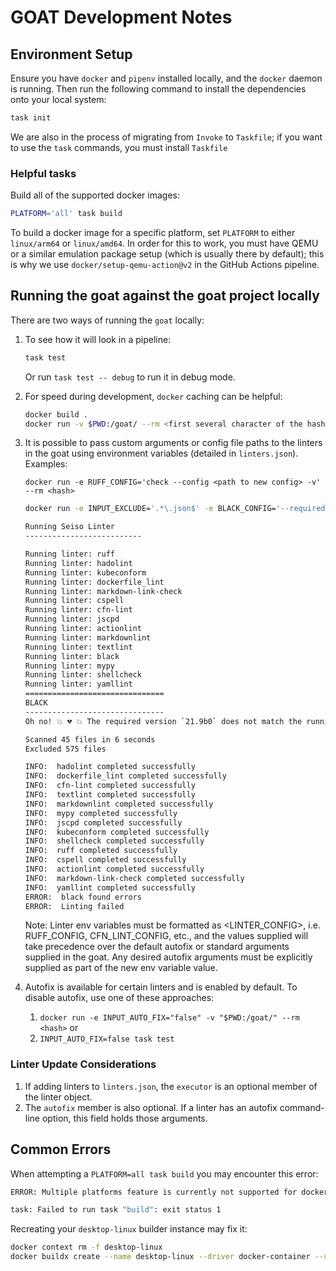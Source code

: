 # GOAT Development Notes

## Environment Setup

Ensure you have `docker` and `pipenv` installed locally, and the `docker` daemon is running. Then run the following command to install the dependencies onto
your local system:

```bash
task init
```

We are also in the process of migrating from `Invoke` to `Taskfile`; if you want to use the `task` commands, you must install `Taskfile`

### Helpful tasks

Build all of the supported docker images:

```bash
PLATFORM='all' task build
```

To build a docker image for a specific platform, set `PLATFORM` to either `linux/arm64` or `linux/amd64`. In order for this to work, you must have QEMU or a
similar emulation package setup (which is usually there by default); this is why we use `docker/setup-qemu-action@v2` in the GitHub Actions pipeline.

## Running the goat against the goat project locally

There are two ways of running the `goat` locally:

1. To see how it will look in a pipeline:

    ```bash
    task test
    ```

    Or run `task test -- debug` to run it in debug mode.

2. For speed during development, `docker` caching can be helpful:

    ```bash
    docker build .
    docker run -v $PWD:/goat/ --rm <first several character of the hash output from the build step>
    ```

3. It is possible to pass custom arguments or config file paths to the linters in the goat using environment variables (detailed in `linters.json`).
   Examples:

   `docker run -e RUFF_CONFIG='check --config <path to new config> -v' --rm <hash>`

    ```bash
    docker run -e INPUT_EXCLUDE='.*\.json$' -e BLACK_CONFIG='--required-version 21.9b0' -v $PWD:/goat/ --rm <hash>

    Running Seiso Linter
    --------------------------

    Running linter: ruff
    Running linter: hadolint
    Running linter: kubeconform
    Running linter: dockerfile_lint
    Running linter: markdown-link-check
    Running linter: cspell
    Running linter: cfn-lint
    Running linter: jscpd
    Running linter: actionlint
    Running linter: markdownlint
    Running linter: textlint
    Running linter: black
    Running linter: mypy
    Running linter: shellcheck
    Running linter: yamllint
    ===============================
    BLACK
    -------------------------------
    Oh no! 💥 💔 💥 The required version `21.9b0` does not match the running version `23.3.0`!

    Scanned 45 files in 6 seconds
    Excluded 575 files

    INFO:  hadolint completed successfully
    INFO:  dockerfile_lint completed successfully
    INFO:  cfn-lint completed successfully
    INFO:  textlint completed successfully
    INFO:  markdownlint completed successfully
    INFO:  mypy completed successfully
    INFO:  jscpd completed successfully
    INFO:  kubeconform completed successfully
    INFO:  shellcheck completed successfully
    INFO:  ruff completed successfully
    INFO:  cspell completed successfully
    INFO:  actionlint completed successfully
    INFO:  markdown-link-check completed successfully
    INFO:  yamllint completed successfully
    ERROR:  black found errors
    ERROR:  Linting failed
    ```

    Note: Linter env variables must be formatted as <LINTER_CONFIG>, i.e. RUFF_CONFIG, CFN_LINT_CONFIG, etc.,
    and the values supplied will take precedence over the default autofix or standard arguments supplied in the goat.
    Any desired autofix arguments must be explicitly supplied as part of the new env variable value.

4. Autofix is available for certain linters and is enabled by default. To disable autofix, use one of these approaches:
   1. `docker run -e INPUT_AUTO_FIX="false" -v "$PWD:/goat/" --rm <hash>` or
   2. `INPUT_AUTO_FIX=false task test`

### Linter Update Considerations

1. If adding linters to `linters.json`, the `executor` is an optional member of the linter object.
2. The `autofix` member is also optional. If a linter has an autofix command-line option, this field holds those arguments.

## Common Errors

When attempting a `PLATFORM=all task build` you may encounter this error:

```bash
ERROR: Multiple platforms feature is currently not supported for docker driver. Please switch to a different driver (eg. "docker buildx create --use")

task: Failed to run task "build": exit status 1
```

Recreating your `desktop-linux` builder instance may fix it:

```bash
docker context rm -f desktop-linux
docker buildx create --name desktop-linux --driver docker-container --use
```
